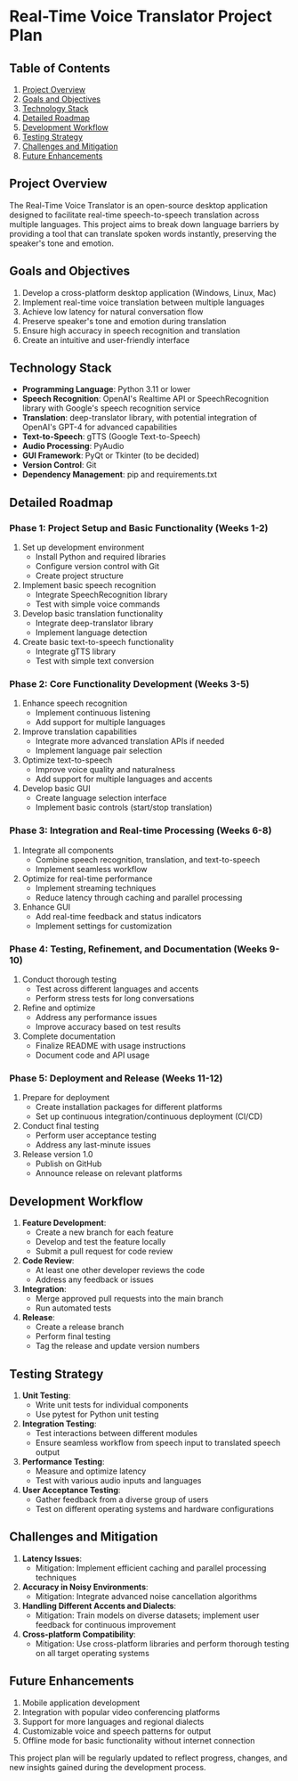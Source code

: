 # Real-Time Voice Translator Project Plan

## Table of Contents
1. [Project Overview](#project-overview)
2. [Goals and Objectives](#goals-and-objectives)
3. [Technology Stack](#technology-stack)
4. [Detailed Roadmap](#detailed-roadmap)
5. [Development Workflow](#development-workflow)
6. [Testing Strategy](#testing-strategy)
7. [Challenges and Mitigation](#challenges-and-mitigation)
8. [Future Enhancements](#future-enhancements)

## Project Overview

The Real-Time Voice Translator is an open-source desktop application designed to facilitate real-time speech-to-speech translation across multiple languages. This project aims to break down language barriers by providing a tool that can translate spoken words instantly, preserving the speaker's tone and emotion.

## Goals and Objectives

1. Develop a cross-platform desktop application (Windows, Linux, Mac)
2. Implement real-time voice translation between multiple languages
3. Achieve low latency for natural conversation flow
4. Preserve speaker's tone and emotion during translation
5. Ensure high accuracy in speech recognition and translation
6. Create an intuitive and user-friendly interface

## Technology Stack

- **Programming Language**: Python 3.11 or lower
- **Speech Recognition**: OpenAI's Realtime API or SpeechRecognition library with Google's speech recognition service
- **Translation**: deep-translator library, with potential integration of OpenAI's GPT-4 for advanced capabilities
- **Text-to-Speech**: gTTS (Google Text-to-Speech)
- **Audio Processing**: PyAudio
- **GUI Framework**: PyQt or Tkinter (to be decided)
- **Version Control**: Git
- **Dependency Management**: pip and requirements.txt

## Detailed Roadmap

### Phase 1: Project Setup and Basic Functionality (Weeks 1-2)
1. Set up development environment
   - Install Python and required libraries
   - Configure version control with Git
   - Create project structure
2. Implement basic speech recognition
   - Integrate SpeechRecognition library
   - Test with simple voice commands
3. Develop basic translation functionality
   - Integrate deep-translator library
   - Implement language detection
4. Create basic text-to-speech functionality
   - Integrate gTTS library
   - Test with simple text conversion

### Phase 2: Core Functionality Development (Weeks 3-5)
1. Enhance speech recognition
   - Implement continuous listening
   - Add support for multiple languages
2. Improve translation capabilities
   - Integrate more advanced translation APIs if needed
   - Implement language pair selection
3. Optimize text-to-speech
   - Improve voice quality and naturalness
   - Add support for multiple languages and accents
4. Develop basic GUI
   - Create language selection interface
   - Implement basic controls (start/stop translation)

### Phase 3: Integration and Real-time Processing (Weeks 6-8)
1. Integrate all components
   - Combine speech recognition, translation, and text-to-speech
   - Implement seamless workflow
2. Optimize for real-time performance
   - Implement streaming techniques
   - Reduce latency through caching and parallel processing
3. Enhance GUI
   - Add real-time feedback and status indicators
   - Implement settings for customization

### Phase 4: Testing, Refinement, and Documentation (Weeks 9-10)
1. Conduct thorough testing
   - Test across different languages and accents
   - Perform stress tests for long conversations
2. Refine and optimize
   - Address any performance issues
   - Improve accuracy based on test results
3. Complete documentation
   - Finalize README with usage instructions
   - Document code and API usage

### Phase 5: Deployment and Release (Weeks 11-12)
1. Prepare for deployment
   - Create installation packages for different platforms
   - Set up continuous integration/continuous deployment (CI/CD)
2. Conduct final testing
   - Perform user acceptance testing
   - Address any last-minute issues
3. Release version 1.0
   - Publish on GitHub
   - Announce release on relevant platforms

## Development Workflow

1. **Feature Development**:
   - Create a new branch for each feature
   - Develop and test the feature locally
   - Submit a pull request for code review
2. **Code Review**:
   - At least one other developer reviews the code
   - Address any feedback or issues
3. **Integration**:
   - Merge approved pull requests into the main branch
   - Run automated tests
4. **Release**:
   - Create a release branch
   - Perform final testing
   - Tag the release and update version numbers

## Testing Strategy

1. **Unit Testing**:
   - Write unit tests for individual components
   - Use pytest for Python unit testing
2. **Integration Testing**:
   - Test interactions between different modules
   - Ensure seamless workflow from speech input to translated speech output
3. **Performance Testing**:
   - Measure and optimize latency
   - Test with various audio inputs and languages
4. **User Acceptance Testing**:
   - Gather feedback from a diverse group of users
   - Test on different operating systems and hardware configurations

## Challenges and Mitigation

1. **Latency Issues**:
   - Mitigation: Implement efficient caching and parallel processing techniques
2. **Accuracy in Noisy Environments**:
   - Mitigation: Integrate advanced noise cancellation algorithms
3. **Handling Different Accents and Dialects**:
   - Mitigation: Train models on diverse datasets; implement user feedback for continuous improvement
4. **Cross-platform Compatibility**:
   - Mitigation: Use cross-platform libraries and perform thorough testing on all target operating systems

## Future Enhancements

1. Mobile application development
2. Integration with popular video conferencing platforms
3. Support for more languages and regional dialects
4. Customizable voice and speech patterns for output
5. Offline mode for basic functionality without internet connection

This project plan will be regularly updated to reflect progress, changes, and new insights gained during the development process.
